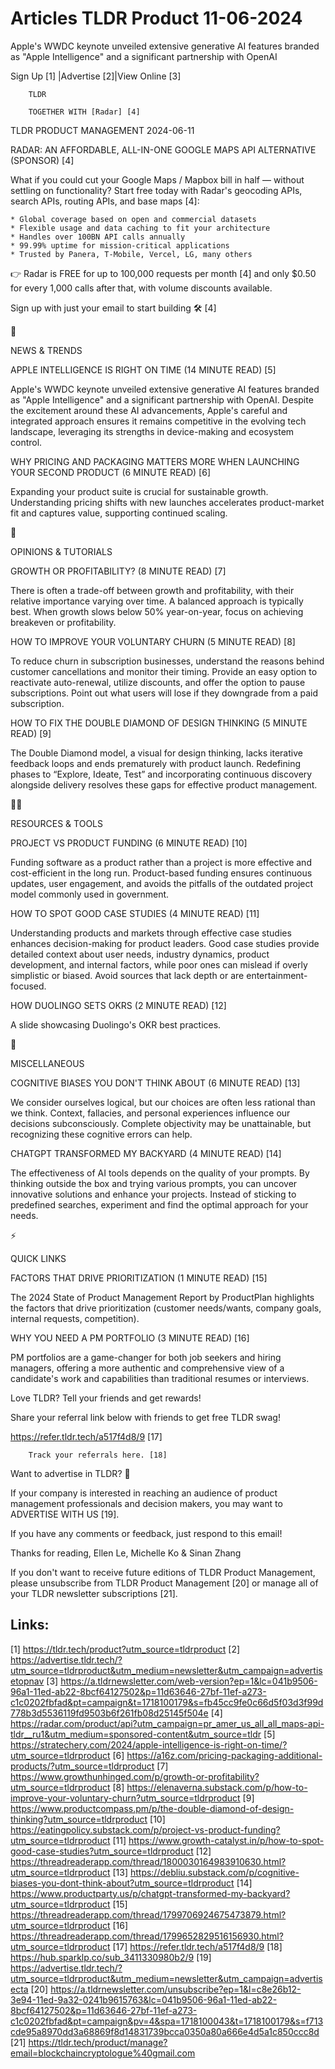 # Articles TLDR Product 11-06-2024

Apple's WWDC keynote unveiled extensive generative AI features branded
as "Apple Intelligence" and a significant partnership with OpenAI  

 Sign Up [1] |Advertise [2]|View Online [3] 

		TLDR

		TOGETHER WITH [Radar] [4]

TLDR PRODUCT MANAGEMENT 2024-06-11

 RADAR: AN AFFORDABLE, ALL-IN-ONE GOOGLE MAPS API ALTERNATIVE
(SPONSOR) [4] 

 What if you could cut your Google Maps / Mapbox bill in half —
without settling on functionality? Start free today with Radar's
geocoding APIs, search APIs, routing APIs, and base maps [4]: 

 	* Global coverage based on open and commercial datasets
 	* Flexible usage and data caching to fit your architecture
 	* Handles over 100BN API calls annually
 	* 99.99% uptime for mission-critical applications
 	* Trusted by Panera, T-Mobile, Vercel, LG, many others

👉 Radar is FREE for up to 100,000 requests per month [4] and only
$0.50 for every 1,000 calls after that, with volume discounts
available.

Sign up with just your email to start building 🛠️ [4]

📱 

NEWS & TRENDS

 APPLE INTELLIGENCE IS RIGHT ON TIME (14 MINUTE READ) [5] 

 Apple's WWDC keynote unveiled extensive generative AI features
branded as "Apple Intelligence" and a significant partnership with
OpenAI. Despite the excitement around these AI advancements, Apple's
careful and integrated approach ensures it remains competitive in the
evolving tech landscape, leveraging its strengths in device-making and
ecosystem control. 

 WHY PRICING AND PACKAGING MATTERS MORE WHEN LAUNCHING YOUR SECOND
PRODUCT (6 MINUTE READ) [6] 

 Expanding your product suite is crucial for sustainable growth.
Understanding pricing shifts with new launches accelerates
product-market fit and captures value, supporting continued scaling. 

🚀 

OPINIONS & TUTORIALS

 GROWTH OR PROFITABILITY? (8 MINUTE READ) [7] 

 There is often a trade-off between growth and profitability, with
their relative importance varying over time. A balanced approach is
typically best. When growth slows below 50% year-on-year, focus on
achieving breakeven or profitability. 

 HOW TO IMPROVE YOUR VOLUNTARY CHURN (5 MINUTE READ) [8] 

 To reduce churn in subscription businesses, understand the reasons
behind customer cancellations and monitor their timing. Provide an
easy option to reactivate auto-renewal, utilize discounts, and offer
the option to pause subscriptions. Point out what users will lose if
they downgrade from a paid subscription. 

 HOW TO FIX THE DOUBLE DIAMOND OF DESIGN THINKING (5 MINUTE READ) [9] 

 The Double Diamond model, a visual for design thinking, lacks
iterative feedback loops and ends prematurely with product launch.
Redefining phases to “Explore, Ideate, Test” and incorporating
continuous discovery alongside delivery resolves these gaps for
effective product management. 

🧑‍💻 

RESOURCES & TOOLS

 PROJECT VS PRODUCT FUNDING (6 MINUTE READ) [10] 

 Funding software as a product rather than a project is more effective
and cost-efficient in the long run. Product-based funding ensures
continuous updates, user engagement, and avoids the pitfalls of the
outdated project model commonly used in government. 

 HOW TO SPOT GOOD CASE STUDIES (4 MINUTE READ) [11] 

 Understanding products and markets through effective case studies
enhances decision-making for product leaders. Good case studies
provide detailed context about user needs, industry dynamics, product
development, and internal factors, while poor ones can mislead if
overly simplistic or biased. Avoid sources that lack depth or are
entertainment-focused. 

 HOW DUOLINGO SETS OKRS (2 MINUTE READ) [12] 

 A slide showcasing Duolingo's OKR best practices. 

🎁 

MISCELLANEOUS

 COGNITIVE BIASES YOU DON'T THINK ABOUT (6 MINUTE READ) [13] 

 We consider ourselves logical, but our choices are often less
rational than we think. Context, fallacies, and personal experiences
influence our decisions subconsciously. Complete objectivity may be
unattainable, but recognizing these cognitive errors can help. 

 CHATGPT TRANSFORMED MY BACKYARD (4 MINUTE READ) [14] 

 The effectiveness of AI tools depends on the quality of your prompts.
By thinking outside the box and trying various prompts, you can
uncover innovative solutions and enhance your projects. Instead of
sticking to predefined searches, experiment and find the optimal
approach for your needs. 

⚡ 

QUICK LINKS

 FACTORS THAT DRIVE PRIORITIZATION (1 MINUTE READ) [15] 

 The 2024 State of Product Management Report by ProductPlan highlights
the factors that drive prioritization (customer needs/wants, company
goals, internal requests, competition). 

 WHY YOU NEED A PM PORTFOLIO (3 MINUTE READ) [16] 

 PM portfolios are a game-changer for both job seekers and hiring
managers, offering a more authentic and comprehensive view of a
candidate's work and capabilities than traditional resumes or
interviews. 

Love TLDR? Tell your friends and get rewards!

 Share your referral link below with friends to get free TLDR swag! 

 https://refer.tldr.tech/a517f4d8/9 [17] 

		Track your referrals here. [18]

Want to advertise in TLDR? 📰

 If your company is interested in reaching an audience of product
management professionals and decision makers, you may want to
ADVERTISE WITH US [19]. 

 If you have any comments or feedback, just respond to this email! 

Thanks for reading, 
Ellen Le, Michelle Ko & Sinan Zhang 

If you don't want to receive future editions of TLDR Product
Management, please unsubscribe from TLDR Product Management [20] or
manage all of your TLDR newsletter subscriptions [21]. 

 

Links:
------
[1] https://tldr.tech/product?utm_source=tldrproduct
[2] https://advertise.tldr.tech/?utm_source=tldrproduct&utm_medium=newsletter&utm_campaign=advertisetopnav
[3] https://a.tldrnewsletter.com/web-version?ep=1&lc=041b9506-96a1-11ed-ab22-8bcf64127502&p=11d63646-27bf-11ef-a273-c1c0202fbfad&pt=campaign&t=1718100179&s=fb45cc9fe0c66d5f03d3f99d778b3d5536119fd9503b6f261fb08d25145f504e
[4] https://radar.com/product/api?utm_campaign=pr_amer_us_all_all_maps-api-tldr__ru1&utm_medium=sponsored-content&utm_source=tldr
[5] https://stratechery.com/2024/apple-intelligence-is-right-on-time/?utm_source=tldrproduct
[6] https://a16z.com/pricing-packaging-additional-products/?utm_source=tldrproduct
[7] https://www.growthunhinged.com/p/growth-or-profitability?utm_source=tldrproduct
[8] https://elenaverna.substack.com/p/how-to-improve-your-voluntary-churn?utm_source=tldrproduct
[9] https://www.productcompass.pm/p/the-double-diamond-of-design-thinking?utm_source=tldrproduct
[10] https://eatingpolicy.substack.com/p/project-vs-product-funding?utm_source=tldrproduct
[11] https://www.growth-catalyst.in/p/how-to-spot-good-case-studies?utm_source=tldrproduct
[12] https://threadreaderapp.com/thread/1800030164983910630.html?utm_source=tldrproduct
[13] https://debliu.substack.com/p/cognitive-biases-you-dont-think-about?utm_source=tldrproduct
[14] https://www.productparty.us/p/chatgpt-transformed-my-backyard?utm_source=tldrproduct
[15] https://threadreaderapp.com/thread/1799706924675473879.html?utm_source=tldrproduct
[16] https://threadreaderapp.com/thread/1799652829516156930.html?utm_source=tldrproduct
[17] https://refer.tldr.tech/a517f4d8/9
[18] https://hub.sparklp.co/sub_3411330980b2/9
[19] https://advertise.tldr.tech/?utm_source=tldrproduct&utm_medium=newsletter&utm_campaign=advertisecta
[20] https://a.tldrnewsletter.com/unsubscribe?ep=1&l=c8e26b12-3e94-11ed-9a32-0241b9615763&lc=041b9506-96a1-11ed-ab22-8bcf64127502&p=11d63646-27bf-11ef-a273-c1c0202fbfad&pt=campaign&pv=4&spa=1718100043&t=1718100179&s=f713cde95a8970dd3a68869f8d14831739bcca0350a80a666e4d5a1c850ccc8d
[21] https://tldr.tech/product/manage?email=blockchaincryptologue%40gmail.com